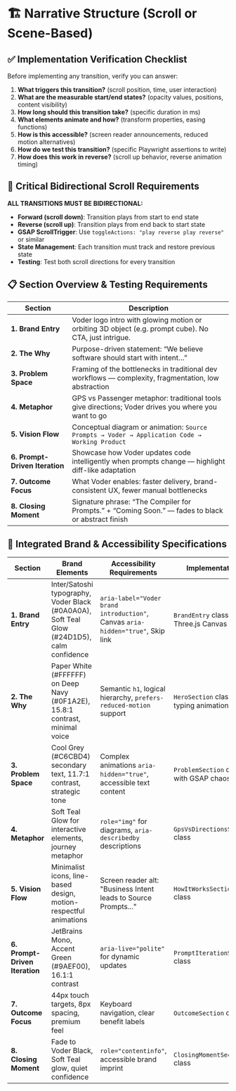 # 🏗️ Narrative Structure (Scroll or Scene-Based)

## ✅ Implementation Verification Checklist

Before implementing any transition, verify you can answer:

1. **What triggers this transition?** (scroll position, time, user interaction)
2. **What are the measurable start/end states?** (opacity values, positions, content visibility)
3. **How long should this transition take?** (specific duration in ms)
4. **What elements animate and how?** (transform properties, easing functions)
5. **How is this accessible?** (screen reader announcements, reduced motion alternatives)
6. **How do we test this transition?** (specific Playwright assertions to write)
7. **How does this work in reverse?** (scroll up behavior, reverse animation timing)

## 🔄 Critical Bidirectional Scroll Requirements

**ALL TRANSITIONS MUST BE BIDIRECTIONAL:**

- **Forward (scroll down)**: Transition plays from start to end state
- **Reverse (scroll up)**: Transition plays from end back to start state
- **GSAP ScrollTrigger**: Use `toggleActions: "play reverse play reverse"` or similar
- **State Management**: Each transition must track and restore previous state
- **Testing**: Test both scroll directions for every transition

## 📋 Section Overview & Testing Requirements

| Section                        | Description                                                                                           |
| ------------------------------ | ----------------------------------------------------------------------------------------------------- |
| **1. Brand Entry**             | Voder logo intro with glowing motion or orbiting 3D object (e.g. prompt cube). No CTA, just intrigue. |
| **2. The Why**                 | Purpose-driven statement: “We believe software should start with intent…”                             |
| **3. Problem Space**           | Framing of the bottlenecks in traditional dev workflows — complexity, fragmentation, low abstraction  |
| **4. Metaphor**                | GPS vs Passenger metaphor: traditional tools give directions; Voder drives you where you want to go   |
| **5. Vision Flow**             | Conceptual diagram or animation: `Source Prompts → Voder → Application Code → Working Product`        |
| **6. Prompt-Driven Iteration** | Showcase how Voder updates code intelligently when prompts change — highlight diff-like adaptation    |
| **7. Outcome Focus**           | What Voder enables: faster delivery, brand-consistent UX, fewer manual bottlenecks                    |
| **8. Closing Moment**          | Signature phrase: “The Compiler for Prompts.” + “Coming Soon.” — fades to black or abstract finish    |

## 🎨 Integrated Brand & Accessibility Specifications

| Section                        | Brand Elements                                                                             | Accessibility Requirements                                                      | Implementation                            |
| ------------------------------ | ------------------------------------------------------------------------------------------ | ------------------------------------------------------------------------------- | ----------------------------------------- |
| **1. Brand Entry**             | Inter/Satoshi typography, Voder Black (#0A0A0A), Soft Teal Glow (#24D1D5), calm confidence | `aria-label="Voder brand introduction"`, Canvas `aria-hidden="true"`, Skip link | `BrandEntry` class with Three.js Canvas   |
| **2. The Why**                 | Paper White (#FFFFFF) on Deep Navy (#0F1A2E), 15.8:1 contrast, minimal voice               | Semantic `h1`, logical hierarchy, `prefers-reduced-motion` support              | `HeroSection` class with typing animation |
| **3. Problem Space**           | Cool Grey (#C6CBD4) secondary text, 11.7:1 contrast, strategic tone                        | Complex animations `aria-hidden="true"`, accessible text content                | `ProblemSection` class with GSAP chaos    |
| **4. Metaphor**                | Soft Teal Glow for interactive elements, journey metaphor                                  | `role="img"` for diagrams, `aria-describedby` descriptions                      | `GpsVsDirectionsSection` class            |
| **5. Vision Flow**             | Minimalist icons, line-based design, motion-respectful animations                          | Screen reader alt: "Business Intent leads to Source Prompts..."                 | `HowItWorksSection` class                 |
| **6. Prompt-Driven Iteration** | JetBrains Mono, Accent Green (#9AEF00), 16.1:1 contrast                                    | `aria-live="polite"` for dynamic updates                                        | `PromptIterationSection` class            |
| **7. Outcome Focus**           | 44px touch targets, 8px spacing, premium feel                                              | Keyboard navigation, clear benefit labels                                       | `OutcomeSection` class                    |
| **8. Closing Moment**          | Fade to Voder Black, Soft Teal glow, quiet confidence                                      | `role="contentinfo"`, accessible brand imprint                                  | `ClosingMomentSection` class              |
